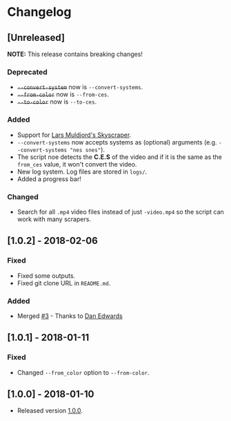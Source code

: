 # Changelog

## [Unreleased]

**NOTE:** This release contains breaking changes!

### Deprecated

* ~~`--convert-system`~~ now is `--convert-systems`.
* ~~`--from-color`~~ now is `--from-ces`.
* ~~`--to-color`~~ now is `--to-ces`.

### Added

* Support for [Lars Muldjord's Skyscraper](https://github.com/retropie/retropie-setup/wiki/scraper#lars-muldjords-skyscraper).
* `--convert-systems` now accepts systems as (optional) arguments (e.g. `--convert-systems "nes snes"`).
* The script noe detects the **C.E.S** of the video and if it is the same as the `from_ces` value, it won't convert the video.
* New log system. Log files are stored in `logs/`.
* Added a progress bar!

### Changed

* Search for all `.mp4` video files instead of just `-video.mp4` so the script can work with many scrapers.

## [1.0.2] - 2018-02-06

### Fixed

* Fixed some outputs.
* Fixed git clone URL in `README.md`.

### Added

* Merged [#3](https://github.com/hiulit/RetroPie-Convert-Videos/pull/3) - Thanks to [Dan Edwards](https://github.com/edwardsd97) 

## [1.0.1] - 2018-01-11

### Fixed

* Changed `--from_color` option to `--from-color`.

## [1.0.0] - 2018-01-10

* Released version [1.0.0](https://github.com/hiulit/RetroPie-Fun-Facts-Splashscreens/releases/tag/1.0.0).
